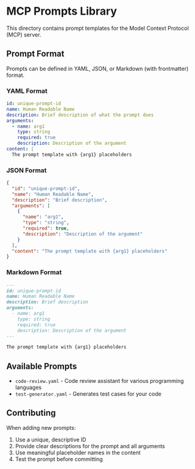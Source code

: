 # MCP Prompts Library

This directory contains prompt templates for the Model Context Protocol (MCP) server.

## Prompt Format

Prompts can be defined in YAML, JSON, or Markdown (with frontmatter) format.

### YAML Format

```yaml
id: unique-prompt-id
name: Human Readable Name
description: Brief description of what the prompt does
arguments:
  - name: arg1
    type: string
    required: true
    description: Description of the argument
content: |
  The prompt template with {arg1} placeholders
```

### JSON Format

```json
{
  "id": "unique-prompt-id",
  "name": "Human Readable Name",
  "description": "Brief description",
  "arguments": [
    {
      "name": "arg1",
      "type": "string",
      "required": true,
      "description": "Description of the argument"
    }
  ],
  "content": "The prompt template with {arg1} placeholders"
}
```

### Markdown Format

```markdown
---
id: unique-prompt-id
name: Human Readable Name
description: Brief description
arguments:
  - name: arg1
    type: string
    required: true
    description: Description of the argument
---

The prompt template with {arg1} placeholders
```

## Available Prompts

- `code-review.yaml` - Code review assistant for various programming languages
- `test-generator.yaml` - Generates test cases for your code

## Contributing

When adding new prompts:

1. Use a unique, descriptive ID
2. Provide clear descriptions for the prompt and all arguments
3. Use meaningful placeholder names in the content
4. Test the prompt before committing
